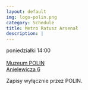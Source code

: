 ```yaml
---
layout: default
img: logo-polin.png
category: Schedule
title: Metro Ratusz Arsenał
description: |
---
```

poniedziałki 14:00 <br/><br/>
<a href="http://www.polin.pl/pl/spotkania-dla-rodzicow">Muzeum POLIN</a><br/>
<a href="https://www.google.pl/maps/place/Museum+of+the+History+of+Polish+Jews/@52.2493743,20.9909952,17z/data=!3m1!4b1!4m5!3m4!1s0x471ecc79a995b873:0xe21ada43504430b0!8m2!3d52.2493743!4d20.9931839?hl=en">Anielewicza 6</a><br/>

Zapisy wyłącznie przez POLIN.
